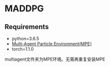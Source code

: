 # MADDPG

## Requirements

- python=3.6.5
- [Multi-Agent Particle Environment(MPE)](https://github.com/openai/multiagent-particle-envs)
- torch=1.1.0

multiagent文件夹为MPE环境。无需再重复安装MPE

